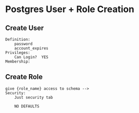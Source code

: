 # Postgres User + Role Creation

## Create User
```
Definition:
	password
	account_expires
Privileges:
	Can Login?	YES
Membership:
```

## Create Role

```
give {role_name} access to schema -->
Security:
	Just security tab
	
	NO DEFAULTS
```
